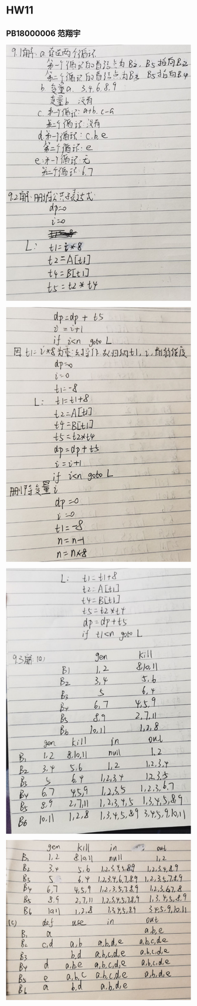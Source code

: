 # HW11

## PB18000006 范翔宇

![11_1](figs/11_1.jpg)

![11_2](figs/11_2.jpg)

![11_3](figs/11_3.jpg)

![11_4](figs/11_4.jpg)

